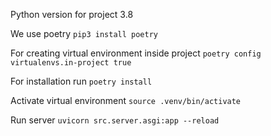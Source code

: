 Python version for project 3.8

We use poetry `pip3 install poetry`

For creating virtual environment inside project `poetry config virtualenvs.in-project true`

For installation run `poetry install`

Activate virtual environment `source .venv/bin/activate`

Run server `uvicorn src.server.asgi:app --reload`